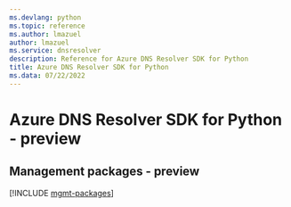 ```yaml
---
ms.devlang: python
ms.topic: reference
ms.author: lmazuel
author: lmazuel
ms.service: dnsresolver
description: Reference for Azure DNS Resolver SDK for Python
title: Azure DNS Resolver SDK for Python
ms.data: 07/22/2022
---
```

# Azure DNS Resolver SDK for Python - preview

## Management packages - preview
[!INCLUDE [mgmt-packages](dns-resolver-mgmt-index.md)]